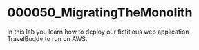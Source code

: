 # 000050_MigratingTheMonolith
In this lab you learn how to deploy our fictitious web application TravelBuddy to run on AWS.
